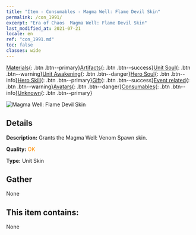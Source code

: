```yaml
---
title: "Item - Consumables - Magma Well: Flame Devil Skin"
permalink: /con_1991/
excerpt: "Era of Chaos  Magma Well: Flame Devil Skin"
last_modified_at: 2021-07-21
locale: en
ref: "con_1991.md"
toc: false
classes: wide
---
```

 [Materials](/Items/){: .btn .btn--primary}[Artifacts](/Items/Artifacts/){: .btn .btn--success}[Unit Soul](/Items/UnitSoul/){: .btn .btn--warning}[Unit Awakening](/Items/UnitAwakening/){: .btn .btn--danger}[Hero Soul](/Items/HeroSoul/){: .btn .btn--info}[Hero Skill](/Items/HeroSkill/){: .btn .btn--primary}[Gift](/Items/Gift/){: .btn .btn--success}[Event related](/Items/Events/){: .btn .btn--warning}[Avatars](/Items/Avatars/){: .btn .btn--danger}[Consumables](/Items/Consumables/){: .btn .btn--info}[Unknown](/Items/Unknown/){: .btn .btn--primary}

 ![Magma Well: Flame Devil Skin](/images/u/ti_yanmopifu.jpg)

## Details
 **Description:** Grants the Magma Well: Venom Spawn skin.

 **Quality:** <span style="color: #FF8C00">OK</span>

 **Type:** Unit Skin

## Gather

  None

## This item contains:

  None

